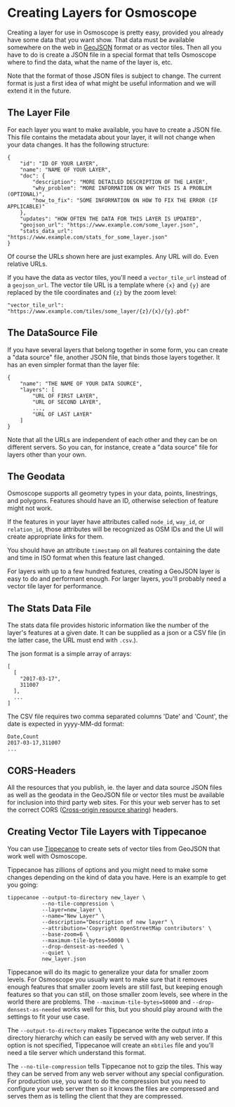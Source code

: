 
# Creating Layers for Osmoscope

Creating a layer for use in Osmoscope is pretty easy, provided you already have
some data that you want show. That data must be available somewhere on the web
in [GeoJSON](http://geojson.org/) format or as vector tiles. Then all you have
to do is create a JSON file in a special format that tells Osmoscope where to
find the data, what the name of the layer is, etc.

Note that the format of those JSON files is subject to change. The current
format is just a first idea of what might be useful information and we will
extend it in the future.

## The Layer File

For each layer you want to make available, you have to create a JSON file. This
file contains the metadata about your layer, it will not change when your data
changes. It has the following structure:

```
{
    "id": "ID OF YOUR LAYER",
    "name": "NAME OF YOUR LAYER",
    "doc": {
        "description": "MORE DETAILED DESCRIPTION OF THE LAYER",
        "why_problem": "MORE INFORMATION ON WHY THIS IS A PROBLEM (OPTIONAL)",
        "how_to_fix": "SOME INFORMATION ON HOW TO FIX THE ERROR (IF APPLICABLE)"
    },
    "updates": "HOW OFTEN THE DATA FOR THIS LAYER IS UPDATED",
    "geojson_url": "https://www.example.com/some_layer.json",
    "stats_data_url": "https://www.example.com/stats_for_some_layer.json"
}
```

Of course the URLs shown here are just examples. Any URL will do. Even relative URLs.

If you have the data as vector tiles, you'll need a `vector_tile_url` instead
of a `geojson_url`. The vector tile URL is a template where `{x}` and `{y}` are
replaced by the tile coordinates and `{z}` by the zoom level:

```
"vector_tile_url": "https://www.example.com/tiles/some_layer/{z}/{x}/{y}.pbf"
```

## The DataSource File

If you have several layers that belong together in some form, you can create
a "data source" file, another JSON file, that binds those layers together.
It has an even simpler format than the layer file:

```
{
    "name": "THE NAME OF YOUR DATA SOURCE",
    "layers": [
        "URL OF FIRST LAYER",
        "URL OF SECOND LAYER",
        ...,
        "URL OF LAST LAYER"
    ]
}
```

Note that all the URLs are independent of each other and they can be on
different servers. So you can, for instance, create a "data source" file for
layers other than your own.

## The Geodata

Osmoscope supports all geometry types in your data, points, linestrings, and
polygons. Features should have an ID, otherwise selection of feature might
not work.

If the features in your layer have attributes called `node_id`, `way_id`, or
`relation_id`, those attributes will be recognized as OSM IDs and the UI will
create appropriate links for them.

You should have an attribute `timestamp` on all features containing the date
and time in ISO format when this feature last changed.

For layers with up to a few hundred features, creating a GeoJSON layer is
easy to do and performant enough. For larger layers, you'll probably need
a vector tile layer for performance.

## The Stats Data File
The stats data file provides historic information like the number of the layer's features at a given date. It can be supplied as a json or a CSV file (in the latter case, the URL must end with `.csv`.).

The json format is a simple array of arrays:
```
[
  [
    "2017-03-17",
    311007
  ],
  ...
]
```

The CSV file requires two comma separated columns 'Date' and 'Count', the date is expected in yyyy-MM-dd format:
```
Date,Count
2017-03-17,311007
...
```


## CORS-Headers

All the resources that you publish, ie. the layer and data source JSON files
as well as the geodata in the GeoJSON file or vector tiles must be available
for inclusion into third party web sites. For this your web server has to set
the correct CORS ([Cross-origin resource
sharing](https://en.wikipedia.org/wiki/Cross-origin_resource_sharing)) headers.


## Creating Vector Tile Layers with Tippecanoe

You can use [Tippecanoe](https://github.com/mapbox/tippecanoe) to create
sets of vector tiles from GeoJSON that work well with Osmoscope.

Tippecanoe has zillions of options and you might need to make some changes
depending on the kind of data you have. Here is an example to get you going:

```
tippecanoe --output-to-directory new_layer \
           --no-tile-compression \
           --layer=new_layer \
           --name="New Layer" \
           --description="Description of new layer" \
           --attribution='Copyright OpenStreetMap contributors' \
           --base-zoom=6 \
           --maximum-tile-bytes=50000 \
           --drop-densest-as-needed \
           --quiet \
           new_layer.json
```

Tippecanoe will do its magic to generalize your data for smaller zoom levels.
For Osmoscope you usually want to make sure that it removes enough features
that smaller zoom levels are still fast, but keeping enough features so that
you can still, on those smaller zoom levels, see where in the world there are
problems. The `--maximum-tile-bytes=50000` and `--drop-densest-as-needed`
works well for this, but you should play around with the settings to fit your
use case.

The `--output-to-directory` makes Tippecanoe write the output into a directory
hierarchy which can easily be served with any web server. If this option is
not specified, Tippecanoe will create an `mbtiles` file and you'll need a
tile server which understand this format.

The `--no-tile-compression` tells Tippecanoe not to gzip the tiles. This way
they can be served from any web server without any special configuration. For
production use, you want to do the compression but you need to configure your
web server then so it knows the files are compressed and serves them as is
telling the client that they are compressed.

